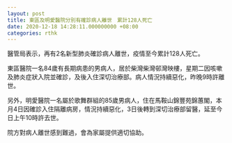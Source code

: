 ```yaml
---
layout: post
title: 東區及明愛醫院分別有確診病人離世　累計128人死亡
date: 2020-12-18 14:28:11.000000000 +08:00
categories: rthk
---
```


醫管局表示，再有2名新型肺炎確診病人離世，疫情至今累計128人死亡。
 
東區醫院一名84歲有長期病患的男病人，居於柴灣柴灣邨灣映樓，星期二因咳嗽及肺炎症狀入院並確診，及後入住深切治療部。病人情況持續惡化，昨晚9時許離世。
 
另外，明愛醫院一名屬於歌舞群組的85歲男病人，住在馬鞍山錦豐苑錦蕙閣，本月4日因確診入住隔離病房，情況持續惡化，3日後轉到深切治療部留醫，延至今日上午10時許去世。
 
院方對病人離世感到難過，會為家屬提供適切協助。

